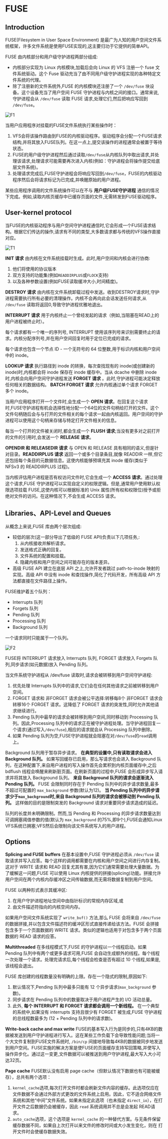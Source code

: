 # FUSE

## Introduction

FUSE(Filesystem in User Space Environment) 是最广为人知的用户空间文件系统框架，许多文件系统是使用FUSE实现的,这主要归功于它提供的简单API。

FUSE 由内核部分和用户级守护进程两部分组成:
* 内核部分实现为 Linux 内核模块,加载后会向 Linux 的 VFS 注册一个 fuse 文件系统驱动。这个 Fuse 驱动充当了由不同用户级守护进程实现的各种特定文件系统的代理。
* 除了注册新的文件系统外,FUSE 的内核模块还注册了一个 `/dev/fuse` 块设备。这个设备充当了用户空间 FUSE 守护进程与内核之间的接口。通常来说,守护进程会从 `/dev/fuse` 读取 FUSE 请求,处理它们,然后把响应写回到 `/dev/fuse`。

![F1](./F1.png)

当用户应用程序对挂载的FUSE文件系统执行某些操作时：
1. VFS会将该操作路由到FUSE的内核驱动程序。驱动程序会分配一个FUSE请求结构,并将其放入FUSE队列。在这一点上,提交该操作的进程通常会被置于等待状态。
2. FUSE的用户级守护进程然后通过读取`/dev/fuse`从内核队列中取出请求,并处理该请求,处理请求可能需要再次进入内核(例如：守护进程会将操作提交给底层文件系统)。
3. 处理请求完成后,FUSE守护进程会将响应写回到`/dev/fuse`，FUSE的内核驱动程序然后会将请求标记为已完成,并唤醒原始的用户进程。

某些应用程序调用的文件系统操作可以在不与 **用户级FUSE守护进程** 通信的情况下完成。例如,读取内核页缓存中已缓存页面的文件,无需转发到FUSE驱动程序。

## User-kernel protocol

当FUSE的内核驱动程序与用户空间守护进程通信时,它会形成一个FUSE请求结构。根据它们传达的操作,请求有不同的类型,大多数请求都与传统的VFS操作直接对应。

![T1](./T1.png)

**INIT 请求** 由内核在文件系统挂载时生成。此时,用户空间和内核会进行协商:
1. 他们将使用的协议版本
2. 双方支持的功能集(例如`READDIRPLUS`或`FLOCK`支持)
3. 以及各种参数设置(例如FUSE读取缓冲大小,时间精度)。

**DESTROY 请求** 由内核在文件系统卸载过程中发送。收到DESTROY请求时,守护进程需要执行所有必要的清理操作。内核不会再向此会话发送任何请求,从 `/dev/fuse` 读取将返回0,导致守护进程优雅地退出。

**INTERRUPT 请求** 用于内核终止一个曾经发起的请求（例如,当阻塞在READ上的用户进程被终止时）。

每个请求都有一个唯一的序列号, INTERRUPT 使用该序列号来识别需要终止的请求。内核分配序列号,并在用户空间回复时用于定位已完成的请求。

每个请求也包含一个节点 ID - 一个无符号的 64 位整数,用于标识内核和用户空间中的 inode。

**LOOKUP 请求** 执行路径到 inode 的转换，每次查找现有的 inode(或创建新的 inode)时,内核都会将 inode 保存在 inode 缓存中。当从 dcache 中删除 inode 时,内核会向用户空间守护进程发送 **FORGET 请求** 。此时,守护进程可能决定释放任何相关的数据结构。 **BATCH FORGET 请求** 允许内核通过单个请求 FORGET 多个 inode。

当用户应用程序打开一个文件时,会生成一个 **OPEN 请求**。在回复这个请求时,FUSE守护进程有机会选择性地分配一个64位的文件句柄给打开的文件。这个文件句柄随后会与与打开的文件相关的每个请求一起由内核返回。用户空间的守护进程可以使用这个句柄来存储与特定打开文件相关的信息。

每当一个打开的文件被关闭时,都会生成一个 **FLUSH 请求**;当没有更多对之前打开的文件的引用时,会发送一个 **RELEASE 请求**。

**OPENDIR 和 RELEASEDIR 请求** 与 OPEN 和 RELEASE 具有相同的语义,但是针对目录。**READDIRPLUS 请求** 返回一个或多个目录条目,就像 READDIR 一样,但它还包括每个条目的元数据信息。这使内核能够预填充其 inode 缓存(类似于 NFSv3 的 READDIRPLUS 过程)。

当内核评估用户进程是否有权访问文件时,它会生成一个 **ACCESS 请求**。通过处理这个请求,FUSE 守护进程可以实现自定义的权限逻辑。但是,通常用户使用默认权限选项挂载 FUSE,这使内核可以根据标准的 Unix 属性(所有权和权限位)授予或拒绝对文件的访问。在这种情况下,不会生成 ACCESS 请求。

## Libraries、API-Level and Queues

从概念上来说,FUSE 库由两个层次组成:
* 较低的层次(这一部分导出了低级的 FUSE API)负责以下几项任务,:
  1. 从内核接收并解析请求。
  2. 发送格式正确的回复。
  3. 文件系统的配置和挂载。
  4. 隐藏内核和用户空间之间可能存在的版本差异。
* 高级 FUSE API 建立在底层 API 之上,允许开发者跳过 path-to-inode 映射的实现。高级 API 中没有 inode 和查找操作,简化了代码开发，所有高级 API 方法都直接在文件路径上操作。

FUSE维护着五个队列：
* Interrupts 队列
* Forgets 队列
* Pending 队列
* Processing 队列
* Background 队列

一个请求同时只能属于一个队列。

![F2](./F2.png)

FUSE将 INTERRUPT 请求放入 Interrupts 队列, FORGET 请求放入 Forgets 队列,同步请求(如元数据)放入 Pending 队列。

当文件系统守护进程从 /dev/fuse 读取时,请求会被转移到用户空间守护进程:
1. 优先处理 Interrupts 队列中的请求,它们会在任何其他请求之前被转移到用户空间。
2. FORGET 请求和 非FORGET 请求会被公平选择:转移每8个 非FORGET 请求会转移16个 FORGET 请求。这降低了 FORGET 请求的突发性,同时允许其他请求继续进行。
3. Pending 队列中最早的请求会被转移到用户空间,同时移动到 Processing 队列。因此,Processing 队列中的请求正在被守护进程处理。当守护进程回复一个请求(通过写入`/dev/fuse`),相应的请求就会从 Processing 队列中删除。
4. 如果 Pending 队列为空,FUSE守护进程就会阻塞在对`/dev/fuse`的`read`调用上。

Background 队列用于暂存异步请求。 **在典型的设置中,只有读取请求会进入 Background 队列。** 如果写回缓存已启用，那么写请求也会进入 Background 队列，在这种配置下,来自用户进程的写入操作首先会累积到内核页面缓存中,之后 bdflush 线程会唤醒来刷新脏页面。在刷新页面的过程中,FUSE 会形成异步写入请求并将其放入 Background 队列。 **来自 Background 队列的请求会逐渐流入 Pending 队列。** FUSE 会限制同时存在于 Pending 队列中的异步请求数量,最多不超过可配置的 `max_background` 参数(默认为12)。 **当 Pending 队列中的异步请求少于`max_background`时,来自 Background 队列的请求会被移动到 Pending 队列。** 这样做的目的是限制突发的 Background 请求对重要同步请求造成的延迟。

队列的长度并未明确限制。然而,当 Pending 和 Processing 的异步请求数量达到可调拥塞阈值参数的值(默认为 `max_background` 的75%,即9个),FUSE会通知Linux VFS系统已拥塞;VFS然后会限制向该文件系统写入的用户进程。

## Options

**Splicing and FUSE buffers**  在基本设置中,FUSE 守护进程必须从 `/dev/fuse` 读取请求并写入应答。每个这样的调用都需要在内核和用户空间之间进行内存复制。这对于 WRITE 请求和 READ 回复尤其有害,因为它们通常需要处理大量数据。为了缓解这一问题,FUSE 可以使用 Linux 内核提供的拼接(splicing)功能。拼接允许用户空间在两个内核内存缓冲区之间传输数据,而无需将数据复制到用户空间。

FUSE 以两种形式表示其缓冲区:
1. 在用户守护进程地址空间中由指针标识的常规内存区域,或
2. 由文件描述符指向的内核空间内存。

如果用户空间文件系统实现了 `write_buf()` 方法,那么 FUSE 会将来自 `/dev/fuse` 的数据拼接,并以包含文件描述符的缓冲区形式直接传递给该方法。FUSE 会拼接包含多于一个页面数据的 WRITE 请求。类似的逻辑也适用于对包含多于两个页面数据的 READ 请求的应答。

**Multithreaded** 在多线程模式下,FUSE 的守护进程以一个线程启动。如果 Pending 队列中有两个或更多请求可用,FUSE 会自动生成额外的线程。每个线程一次处理一个请求。处理完请求后,每个线程会检查是否有超过 10 个线程,如果是,该线程会退出。

FUSE 库创建的线程数量没有明确的上限。存在一个隐式的限制,原因如下:
1. 默认情况下,Pending 队列中最多只能有 12 个异步请求(`max_background` 参数)。
2. 同步请求在 Pending 队列中的数量取决于用户进程产生的 I/O 活动总量。
3. 此外, **每个 INTERRUPT 和 FORGET 请求都会调用一个新线程。** 在一个典型的系统中,如果没有 interrupts 支持且很少有 FORGET 被生成,FUSE 守护进程的总线程数最多为 (12 + Pending 队列中的请求数)。

**Write-back cache and max write** FUSE的基本写入行为是同步的,只有4KB的数据被发送到用户守护进程进行写入。这在某些工作负载下会导致性能问题;当将一个大文件复制到FUSE文件系统时, `/bin/cp` 间接地导致每4KB的数据被同步地发送到用户空间。FUSE实施的解决方案是使FUSE的页面缓存支持写回策略,并使写入操作异步化。通过这一变更,文件数据可以被推送到用户守护进程,最大写入大小可达32页。

**Page cache** FUSE默认没有启用 page cache（但默认情况下数据也有可能被缓存），总共有两个选项：
1. `kernel_cache`选项,每次打开文件时都会刷新文件内容的缓存。此选项仅应在文件数据不会通过外部方式更改的文件系统上启用。因此，它不适合网络文件系统和其他“中间”文件系统。如果未指定此选项（也未指定 `direct_io`），在打开文件之后数据仍会被缓存，因此 `read` 系统调用并不总是会发起 READ请求。
2. `auto_cache`选项，这个选项是 `kernel_cache` 的一种替代方案。与无条件保留缓存数据不同，如果自上次打开以来文件的修改时间或大小发生变化，则在 打开文件时会使缓存数据失效。